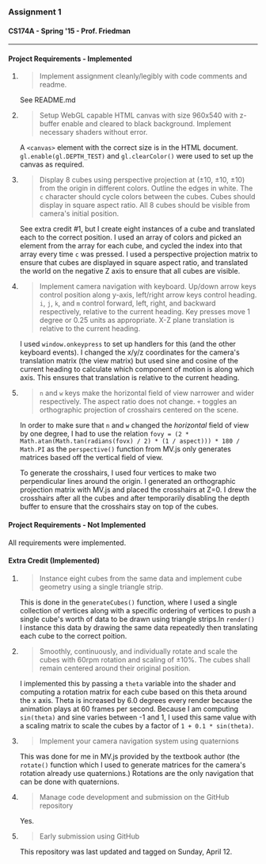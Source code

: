 ### Assignment 1
#### CS174A - Spring '15 - Prof. Friedman
* * * 
#### Project Requirements - Implemented
1. >Implement assignment cleanly/legibly with code comments and readme.

	See README.md
2. >Setup WebGL capable HTML canvas with size 960x540 with z-buffer enable and cleared to black background.
Implement necessary shaders without error.

	A `<canvas>` element with the correct size is in the HTML document. `gl.enable(gl.DEPTH_TEST)` and `gl.clearColor()` were used to set up the canvas as required.

3. >Display 8 cubes using perspective projection at (±10, ±10, ±10) from the origin in different colors.
Outline the edges in white. The `c` character should cycle colors between the cubes. Cubes should display in square aspect ratio.
All 8 cubes should be visible from camera's initial position.

	See extra credit #1, but I create eight instances of a cube and translated each to the correct position. I used an array of colors and picked an element from the array for each cube, and cycled the index into that array every time `c` was pressed. I used a perspective projection matrix to ensure that cubes are displayed in square aspect ratio, and translated the world on the negative Z axis to ensure that all cubes are visible.

4. >Implement camera navigation with keyboard. Up/down arrow keys control position along y-axis, left/right arrow keys control heading.
`i`, `j`, `k`, and `m` control forward, left, right, and backward respectively, relative to the current heading.
Key presses move 1 degree or 0.25 units as appropriate. X-Z plane translation is relative to the current heading.

	I used `window.onkeypress` to set up handlers for this (and the other keyboard events). I changed the x/y/z coordinates for the camera's translation matrix (the view matrix) but used sine and cosine of the current heading to calculate which component of motion is along which axis. This ensures that translation is relative to the current heading.

5. >`n` and `w` keys make the horizontal field of view narrower and wider respectively. The aspect ratio does not change. `+` toggles an orthographic projection of crosshairs centered on the scene.

	In order to make sure that `n` and `w` changed the *horizontal* field of view by one degree, I had to use the relation `fovy = (2 * Math.atan(Math.tan(radians(fovx) / 2) * (1 / aspect))) * 180 / Math.PI` as the `perspective()` function from MV.js only generates matrices based off the vertical field of view.

	To generate the crosshairs, I used four vertices to make two perpendicular lines around the origin. I generated an orthographic projection matrix with MV.js and placed the crosshairs at Z=0. I drew the crosshairs after all the cubes and after temporarily disabling the depth buffer to ensure that the crosshairs stay on top of the cubes.


#### Project Requirements - Not Implemented
All requirements were implemented.

#### Extra Credit (Implemented)
1. >Instance eight cubes from the same data and implement cube geometry using a single triangle strip.

	This is done in the `generateCubes()` function, where I used a single collection of vertices along with a 	specific ordering of vertices to push a single cube's worth of data to be drawn using triangle strips.In 	`render()` I instance this data by drawing the same data repeatedly then translating each cube to the 	correct poition.

2. >Smoothly, continuously, and individually rotate and scale the cubes with 60rpm rotation and scaling of ±10%. The cubes shall remain centered around their original position.

	I implemented this by passing a `theta` variable into the shader and computing a rotation matrix for each cube based on this theta around the x axis. Theta is increased by 6.0 degrees every render because the animation plays at 60 frames per second. Because I am computing `sin(theta)` and sine varies between -1 and 1, I used this same value with a scaling matrix to scale the cubes by a factor of `1 + 0.1 * sin(theta)`.


3. >Implement your camera navigation system using quaternions

	This was done for me in MV.js provided by the textbook author (the `rotate()` function which I used to generate matrices for the camera's rotation already use quaternions.) Rotations are the only navigation that can be done with quaternions.

4. >Manage code development and submission on the GitHub repository

	Yes.

5. >Early submission using GitHub

	This repository was last updated and tagged on Sunday, April 12.

